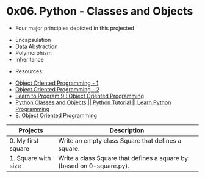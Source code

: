 # 0x06. Python - Classes and Objects

* Four major principles depicted in this projected
- Encapsulation
- Data Abstraction
- Polymorphism
- Inheritance


* Resources: 
- [Object Oriented Programming - 1](https://python.swaroopch.com/oop.html)
- [Object Oriented Programming - 2](https://www.python-course.eu/python3_properties.php)
- [Learn to Program 9 : Object Oriented Programming](https://www.youtube.com/watch?v=1AGyBuVCTeE)
- [Python Classes and Objects || Python Tutorial || Learn Python Programming](https://www.youtube.com/watch?v=apACNr7DC_s)
- [8. Object Oriented Programming](https://www.youtube.com/watch?v=-DP1i2ZU9gk)

| Projects                        | Description                                                                     |
| ------------------------------- | ------------------------------------------------------------------------------- |
| 0. My first square              | Write an empty class Square that defines a square.                              |
| 1. Square with size             | Write a class Square that defines a square by: (based on 0-square.py).          |